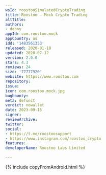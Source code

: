 ```yaml
---
wsId: roostooSimulatedCryptoTrading
title: Roostoo – Mock Crypto Trading
altTitle: 
authors:
- danny
appId: com.roostoo.mock
appCountry: us
idd: '1483561353'
released: 2020-01-18
updated: 2020-07-12
version: 2.0.0
stars: 4.3
reviews: 24
size: '77777920'
website: https://www.roostoo.com
repository: 
issue: 
icon: com.roostoo.mock.jpg
bugbounty: 
meta: defunct
verdict: nowallet
date: 2023-09-15
signer: 
reviewArchive: 
twitter: 
social:
- https://t.me/roostoosupport
- https://www.instagram.com/roostoo_crypto
features: 
developerName: Roostoo Labs Limited

---
```


{% include copyFromAndroid.html %}